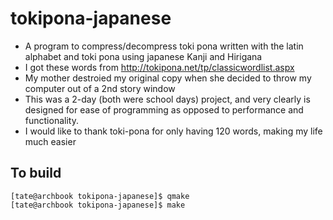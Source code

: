 # tokipona-japanese
- A program to compress/decompress toki pona written with the latin alphabet and toki pona using japanese Kanji and Hirigana
- I got these words from http://tokipona.net/tp/classicwordlist.aspx
- My mother destroied my original copy when she decided to throw my computer out of a 2nd story window
- This was a 2-day (both were school days) project, and very clearly is designed for ease of programming as opposed to performance and functionality.
- I would like to thank toki-pona for only having 120 words, making my life much easier

## To build
```
[tate@archbook tokipona-japanese]$ qmake
[tate@archbook tokipona-japanese]$ make
```

